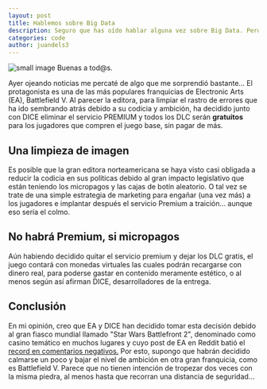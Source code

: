 ```yaml
---
layout: post
title: Hablemos sobre Big Data
description: Seguro que has oído hablar alguna vez sobre Big Data. Pero, ¿sabes todo lo que se encierra detrás realmente?
categories: code
author: juandels3
---
```


![small image]({{site.baseurl}}/images/battlefieldv.jpg)
Buenas a tod@s.

Ayer ojeando noticias me percaté de algo que me sorprendió bastante... El protagonista es una de las más populares franquicias de Electronic Arts (EA), Battlefield V.
Al parecer la editora, para limpiar el rastro de errores que ha ido sembrando atrás debido a su codicia y ambición, ha decidido junto con DICE eliminar el servicio PREMIUM y todos los DLC serán **gratuitos** para los jugadores que compren el juego base, sin pagar de más.

## Una limpieza de imagen
Es posible que la gran editora norteamericana se haya visto casi obligada a reducir la codicia en sus políticas debido al gran impacto legislativo que están teniendo los micropagos y las cajas de botín aleatorio. O tal vez se trate de una simple estrategia de marketing para engañar (una vez más) a los jugadores e implantar después el servicio Premium a traición... aunque eso sería el colmo.

## No habrá Premium, si micropagos
Aún habiendo decidido quitar el servicio premium y dejar los DLC gratis, el juego contará con monedas virtuales las cuales podrán recargarse con dinero real, para poderse gastar en contenido meramente estético, o al menos según así afirman DICE, desarrolladores de la entrega.

## Conclusión
En mi opinión, creo que EA y DICE han decidido tomar esta decisión debido al gran fiasco mundial llamado "Star Wars Battlefront 2", denominado como casino temático en muchos lugares y cuyo post de EA en Reddit batió el [record en comentarios negativos.](https://www.reddit.com/r/StarWarsBattlefront/comments/7cff0b/seriously_i_paid_80_to_have_vader_locked/dppum98/)
Por esto, supongo que habrán decidido calmarse un poco y bajar el nivel de ambición en otra gran franquicia, como es Battlefield V. Parece que no tienen intención de tropezar dos veces con la misma piedra, al menos hasta que recorran una distancia de seguridad...
